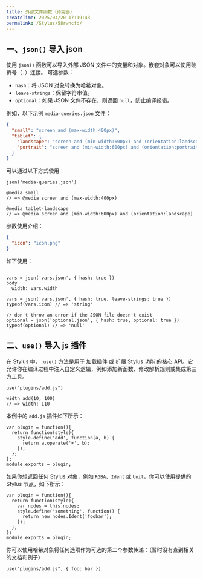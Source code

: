 ```yaml
---
title: 外部文件函数（待完善）
createTime: 2025/04/20 17:19:43
permalink: /Stylus/58rwhcfd/
---
```


## 一、`json()` 导入 json

使用 `json()` 函数可以导入外部 JSON 文件中的变量和对象。嵌套对象可以使用破折号（`-`）连接。
可选参数：

- `hash`：将 JSON 对象转换为哈希对象。
- `leave-strings`：保留字符串值。
- `optional`：如果 JSON 文件不存在，则返回 `null`，防止编译报错。

例如，以下示例 `media-queries.json` 文件：

```json
{
  "small": "screen and (max-width:400px)",
  "tablet": {
    "landscape": "screen and (min-width:600px) and (orientation:landscape)",
    "portrait": "screen and (min-width:600px) and (orientation:portrait)"
  }
}
```

可以通过以下方式使用：

```styl
json('media-queries.json')

@media small
// => @media screen and (max-width:400px)

@media tablet-landscape
// => @media screen and (min-width:600px) and (orientation:landscape)
```

参数使用介绍：

```json
{
  "icon": "icon.png"
}
```

如下使用：

```styl

vars = json('vars.json', { hash: true })
body
  width: vars.width

vars = json('vars.json', { hash: true, leave-strings: true })
typeof(vars.icon) // => 'string'

// don't throw an error if the JSON file doesn't exist
optional = json('optional.json', { hash: true, optional: true })
typeof(optional) // => 'null'
```

## 二、`use()` 导入 js 插件

在 Stylus 中，`.use()` 方法是用于 加载插件 或 扩展 Stylus 功能 的核心 API。它允许你在编译过程中注入自定义逻辑，例如添加新函数、修改解析规则或集成第三方工具。

```styl
use("plugins/add.js")

width add(10, 100)
// => width: 110
```

本例中的 `add.js` 插件如下所示：

```styl
var plugin = function(){
  return function(style){
    style.define('add', function(a, b) {
      return a.operate('+', b);
    });
  };
};
module.exports = plugin;
```

如果你想返回任何 Stylus 对象，例如 `RGBA`、`Ident` 或 `Unit`，你可以使用提供的 Stylus 节点，如下所示：

```styl
var plugin = function(){
  return function(style){
    var nodes = this.nodes;
    style.define('something', function() {
      return new nodes.Ident('foobar');
    });
  };
};
module.exports = plugin;
```

你可以使用哈希对象将任何选项作为可选的第二个参数传递：（暂时没有查到相关的文档和例子）

```styl
use("plugins/add.js", { foo: bar })
```

